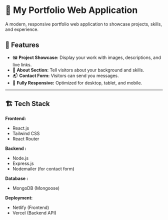 # 🌟 My Portfolio Web Application

A modern, responsive portfolio web application to showcase projects, skills, and experience.

## 🚀 Features

- 🖼️ **Project Showcase:** Display your work with images, descriptions, and live links.
- 📝 **About Section:** Tell visitors about your background and skills.
- 📬 **Contact Form:** Visitors can send you messages.
- 📱 **Fully Responsive:** Optimized for desktop, tablet, and mobile.

---

## 🏗️ Tech Stack

**Frontend:**
- React.js
- Tailwind CSS 
- React Router

**Backend :**
- Node.js
- Express.js
- Nodemailer (for contact form)
  
**Database :**
- MongoDB (Mongoose)

**Deployment:**
- Netlify  (Frontend)
- Vercel (Backend API)


